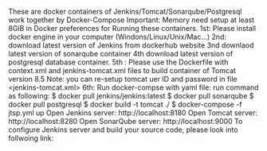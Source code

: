 These are docker containers of Jenkins/Tomcat/Sonarqube/Postgresql work together by Docker-Compose
Important: Memory need setup at least 8GiB in Docker preferences for Running these containers.
1st: Please install docker engine in your computer (Windons/Linux/Unix/Mac...)
2nd: download latest version of Jenkins from dockerhub website
3nd downlaod latest version of sonarqube container
4th download latest version of postgresql database container.
5th : Please use the Dockerfile with context.xml and jenkins-tomcat.xml files to build container of Tomcat version 8.5
Note: you can re-setup tomcat uer ID and password in file <jenkins-tomcat.xml>
6th: Run docker-compse with yaml file:
run command as following:
$ docker pull jenkins/jenkins:latest
$ docker pull sonarqube
$ docker pull postgresql
$ docker build -t tomcat ./
$ docker-compose -f jtsp.yml up
Open Jenkins server: http://localhost:8180
Open Tomcat server: http://localhost:8280
Open SonarQube server: http://localhost:9000
To configure Jenkins server and build your source code, please look into follwoing link:
